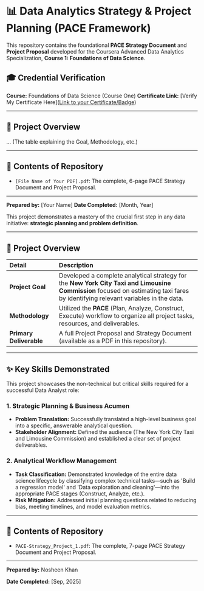 # 📊 Data Analytics Strategy & Project Planning (PACE Framework)

This repository contains the foundational **PACE Strategy Document** and **Project Proposal** developed for the Coursera Advanced Data Analytics Specialization, **Course 1: Foundations of Data Science**.

## 🎓 Credential Verification
**Course:** Foundations of Data Science (Course One)
**Certificate Link:** [Verify My Certificate Here]([Link to your Certificate/Badge](https://coursera.org/share/28c182b34f889cca6098de74abf75bd7))

---

## 🎯 Project Overview
... (The table explaining the Goal, Methodology, etc.)

---

## 📄 Contents of Repository
* `[File Name of Your PDF].pdf`: The complete, 6-page PACE Strategy Document and Project Proposal.

***

**Prepared by:** [Your Name]
**Date Completed:** [Month, Year]

This project demonstrates a mastery of the crucial first step in any data initiative: **strategic planning and problem definition**.

---

## 🎯 Project Overview

| Detail | Description |
| :--- | :--- |
| **Project Goal** | Developed a complete analytical strategy for the **New York City Taxi and Limousine Commission** focused on estimating taxi fares by identifying relevant variables in the data. |
| **Methodology** | Utilized the **PACE** (Plan, Analyze, Construct, Execute) workflow to organize all project tasks, resources, and deliverables. |
| **Primary Deliverable** | A full Project Proposal and Strategy Document (available as a PDF in this repository). |

---

## ✨ Key Skills Demonstrated

This project showcases the non-technical but critical skills required for a successful Data Analyst role:

### 1. Strategic Planning & Business Acumen
* **Problem Translation:** Successfully translated a high-level business goal into a specific, answerable analytical question.
* **Stakeholder Alignment:** Defined the audience (The New York City Taxi and Limousine Commission) and established a clear set of project deliverables.

### 2. Analytical Workflow Management
* **Task Classification:** Demonstrated knowledge of the entire data science lifecycle by classifying complex technical tasks—such as 'Build a regression model' and 'Data exploration and cleaning'—into the appropriate PACE stages (Construct, Analyze, etc.).
* **Risk Mitigation:** Addressed initial planning questions related to reducing bias, meeting timelines, and model evaluation metrics.

---

## 📄 Contents of Repository

* `PACE-Strategy_Project_1.pdf`: The complete, 7-page PACE Strategy Document and Project Proposal.

***

**Prepared by:** Nosheen Khan 

**Date Completed:** [Sep, 2025]
